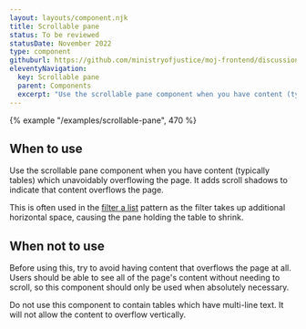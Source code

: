 ```yaml
---
layout: layouts/component.njk
title: Scrollable pane
status: To be reviewed
statusDate: November 2022
type: component
githuburl: https://github.com/ministryofjustice/moj-frontend/discussions/711
eleventyNavigation:
  key: Scrollable pane
  parent: Components
  excerpt: "Use the scrollable pane component when you have content (typically tables) which unavoidably overflowing the page."
---
```


{% example "/examples/scrollable-pane", 470 %}

## When to use

Use the scrollable pane component when you have content (typically tables) which unavoidably overflowing the page. It adds scroll shadows to indicate that content overflows the page.

This is often used in the [filter a list](/patterns/filter-a-list/) pattern as the filter takes up additional horizontal space, causing the pane holding the table to shrink.

## When not to use

Before using this, try to avoid having content that overflows the page at all. Users should be able to see all of the page's content without needing to scroll, so this component should only be used when absolutely necessary.

Do not use this component to contain tables which have multi-line text. It will not allow the content to overflow vertically.
